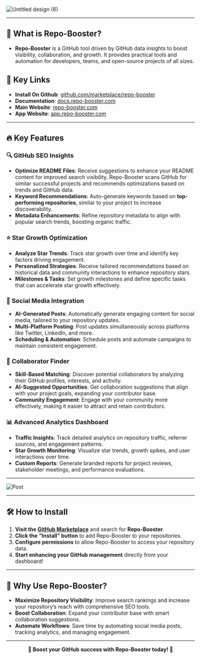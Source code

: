![Untitled design (6)](https://github.com/user-attachments/assets/c2c65088-2679-41c5-b7c0-e204a2c45e47)

---

## 🌟 What is Repo-Booster?

- **Repo-Booster** is a GitHub tool driven by GitHub data insights to boost visibility, collaboration, and growth. It provides practical tools and automation for developers, teams, and open-source projects of all sizes.

## 🔗 Key Links
- **Install On Github**: [github.com/marketplace/repo-booster](https://github.com/apps/repo-booster)
- **Documentation**: [docs.repo-booster.com](https://docs.repo-booster.com)
- **Main Website**: [repo-booster.com](https://repo-booster.com)
- **App Website**: [app.repo-booster.com](https://app.repo-booster.com)

---

## 🔥 Key Features

### 🔍 **GitHub SEO Insights**
   - **Optimize README Files**: Receive suggestions to enhance your README content for improved search visibility. Repo-Booster scans GitHub for similar successful projects and recommends optimizations based on trends and GitHub data.
   - **Keyword Recommendations**: Auto-generate keywords based on **top-performing repositories**, similar to your project to increase discoverability.
   - **Metadata Enhancements**: Refine repository metadata to align with popular search trends, boosting organic traffic.

### ⭐ **Star Growth Optimization**
   - **Analyze Star Trends**: Track star growth over time and identify key factors driving engagement.
   - **Personalized Strategies**: Receive tailored recommendations based on historical data and community interactions to enhance repository stars.
   - **Milestones & Tasks**: Set growth milestones and define specific tasks that can accelerate star growth effectively.

### 📢 **Social Media Integration**
   - **AI-Generated Posts**: Automatically generate engaging content for social media, tailored to your repository updates.
   - **Multi-Platform Posting**: Post updates simultaneously across platforms like Twitter, LinkedIn, and more.
   - **Scheduling & Automation**: Schedule posts and automate campaigns to maintain consistent engagement.

### 🤝 **Collaborator Finder**
   - **Skill-Based Matching**: Discover potential collaborators by analyzing their GitHub profiles, interests, and activity.
   - **AI-Suggested Opportunities**: Get collaboration suggestions that align with your project goals, expanding your contributor base.
   - **Community Engagement**: Engage with your community more effectively, making it easier to attract and retain contributors.

### 📊 **Advanced Analytics Dashboard**
   - **Traffic Insights**: Track detailed analytics on repository traffic, referrer sources, and engagement patterns.
   - **Star Growth Monitoring**: Visualize star trends, growth spikes, and user interactions over time.
   - **Custom Reports**: Generate branded reports for project reviews, stakeholder meetings, and performance evaluations.

---

![Post](https://github.com/user-attachments/assets/25090888-2b5c-418d-94cc-f0e11ee9b280)

---

## 🛠️ How to Install

1. **Visit the [GitHub Marketplace](https://github.com/apps/repo-booster)** and search for **Repo-Booster**.
2. **Click the “Install” button** to add Repo-Booster to your repositories.
3. **Configure permissions** to allow Repo-Booster to access your repository data.
4. **Start enhancing your GitHub management** directly from your dashboard!

---

## 🎯 Why Use Repo-Booster?

- **Maximize Repository Visibility**: Improve search rankings and increase your repository’s reach with comprehensive SEO tools.
- **Boost Collaboration**: Expand your contributor base with smart collaboration suggestions.
- **Automate Workflows**: Save time by automating social media posts, tracking analytics, and managing engagement.

---

<p align="center">
  <strong>🚀 Boost your GitHub success with Repo-Booster today! 🚀</strong>
</p>
